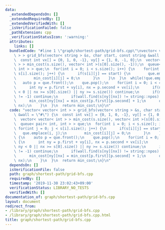 ```yaml
---
data:
  _extendedDependsOn: []
  _extendedRequiredBy: []
  _extendedVerifiedWith: []
  _isVerificationFailed: false
  _pathExtension: cpp
  _verificationStatusIcon: ':warning:'
  attributes:
    links: []
  bundledCode: "#line 1 \"graph/shortest-path/grid-bfs.cpp\"\nvector< vector< int\
    \ > > grid_bfs(vector< string > &s, char start, const string &wall = \"#\") {\n\
    \  const int vx[] = {0, 1, 0, -1}, vy[] = {1, 0, -1, 0};\n  vector< vector< int\
    \ > > min_cost(s.size(), vector< int >(s[0].size(), -1));\n  queue< pair< int,\
    \ int > > que;\n  for(int i = 0; i < s.size(); i++) {\n    for(int j = 0; j <\
    \ s[i].size(); j++) {\n      if(s[i][j] == start) {\n        que.emplace(i, j);\n\
    \        min_cost[i][j] = 0;\n      }\n    }\n  }\n  while(!que.empty()) {\n \
    \   auto p = que.front();\n    que.pop();\n    for(int i = 0; i < 4; i++) {\n\
    \      int ny = p.first + vy[i], nx = p.second + vx[i];\n      if(nx < 0 || ny\
    \ < 0 || nx >= s[0].size() || ny >= s.size()) continue;\n      if(min_cost[ny][nx]\
    \ != -1) continue;\n      if(wall.find(s[ny][nx]) != string::npos) continue;\n\
    \      min_cost[ny][nx] = min_cost[p.first][p.second] + 1;\n      que.emplace(ny,\
    \ nx);\n    }\n  }\n  return min_cost;\n}\n"
  code: "vector< vector< int > > grid_bfs(vector< string > &s, char start, const string\
    \ &wall = \"#\") {\n  const int vx[] = {0, 1, 0, -1}, vy[] = {1, 0, -1, 0};\n\
    \  vector< vector< int > > min_cost(s.size(), vector< int >(s[0].size(), -1));\n\
    \  queue< pair< int, int > > que;\n  for(int i = 0; i < s.size(); i++) {\n   \
    \ for(int j = 0; j < s[i].size(); j++) {\n      if(s[i][j] == start) {\n     \
    \   que.emplace(i, j);\n        min_cost[i][j] = 0;\n      }\n    }\n  }\n  while(!que.empty())\
    \ {\n    auto p = que.front();\n    que.pop();\n    for(int i = 0; i < 4; i++)\
    \ {\n      int ny = p.first + vy[i], nx = p.second + vx[i];\n      if(nx < 0 ||\
    \ ny < 0 || nx >= s[0].size() || ny >= s.size()) continue;\n      if(min_cost[ny][nx]\
    \ != -1) continue;\n      if(wall.find(s[ny][nx]) != string::npos) continue;\n\
    \      min_cost[ny][nx] = min_cost[p.first][p.second] + 1;\n      que.emplace(ny,\
    \ nx);\n    }\n  }\n  return min_cost;\n}\n"
  dependsOn: []
  isVerificationFile: false
  path: graph/shortest-path/grid-bfs.cpp
  requiredBy: []
  timestamp: '2019-11-30 23:02:43+09:00'
  verificationStatus: LIBRARY_NO_TESTS
  verifiedWith: []
documentation_of: graph/shortest-path/grid-bfs.cpp
layout: document
redirect_from:
- /library/graph/shortest-path/grid-bfs.cpp
- /library/graph/shortest-path/grid-bfs.cpp.html
title: graph/shortest-path/grid-bfs.cpp
---
```


